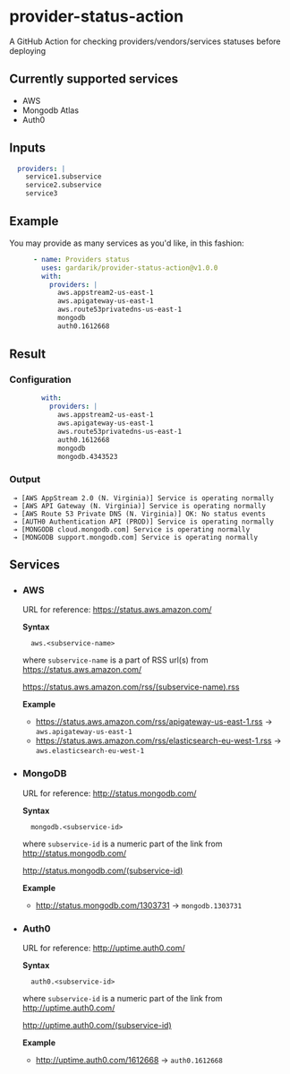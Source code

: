 # provider-status-action

A GitHub Action for checking providers/vendors/services statuses before deploying

## Currently supported services

- AWS
- Mongodb Atlas
- Auth0

## Inputs

```yaml
  providers: |
    service1.subservice
    service2.subservice
    service3
```
## Example

You may provide as many services as you'd like, in this fashion:

```yaml
      - name: Providers status
        uses: gardarik/provider-status-action@v1.0.0
        with:
          providers: |
            aws.appstream2-us-east-1
            aws.apigateway-us-east-1
            aws.route53privatedns-us-east-1
            mongodb
            auth0.1612668
```

## Result

### Configuration
```yaml
        with:
          providers: |
            aws.appstream2-us-east-1
            aws.apigateway-us-east-1
            aws.route53privatedns-us-east-1
            auth0.1612668
            mongodb
            mongodb.4343523
```
### Output
```
 ➔ [AWS AppStream 2.0 (N. Virginia)] Service is operating normally
 ➔ [AWS API Gateway (N. Virginia)] Service is operating normally
 ➔ [AWS Route 53 Private DNS (N. Virginia)] OK: No status events
 ➔ [AUTH0 Authentication API (PROD)] Service is operating normally
 ➔ [MONGODB cloud.mongodb.com] Service is operating normally
 ➔ [MONGODB support.mongodb.com] Service is operating normally
```
## Services

- ### AWS ###

  URL for reference: https://status.aws.amazon.com/

  **Syntax**
  ```
    aws.<subservice-name>
  ```
  where `subservice-name` is a part of RSS url(s) from https://status.aws.amazon.com/ 

  https://status.aws.amazon.com/rss/(subservice-name).rss

  **Example**

   - https://status.aws.amazon.com/rss/apigateway-us-east-1.rss -> `aws.apigateway-us-east-1`
   - https://status.aws.amazon.com/rss/elasticsearch-eu-west-1.rss -> `aws.elasticsearch-eu-west-1` 
- ### MongoDB ###

  URL for reference: http://status.mongodb.com/

  **Syntax**
  ```
    mongodb.<subservice-id>
  ```
  where `subservice-id` is a numeric part of the link from http://status.mongodb.com/

  http://status.mongodb.com/(subservice-id)

  **Example**

   - http://status.mongodb.com/1303731 -> `mongodb.1303731`
  
- ### Auth0 ###

  URL for reference: http://uptime.auth0.com/

  **Syntax**
  ```
    auth0.<subservice-id>
  ```
  where `subservice-id` is a numeric part of the link from http://uptime.auth0.com/

  http://uptime.auth0.com/(subservice-id)

  **Example**

   - http://uptime.auth0.com/1612668 -> `auth0.1612668`
  
